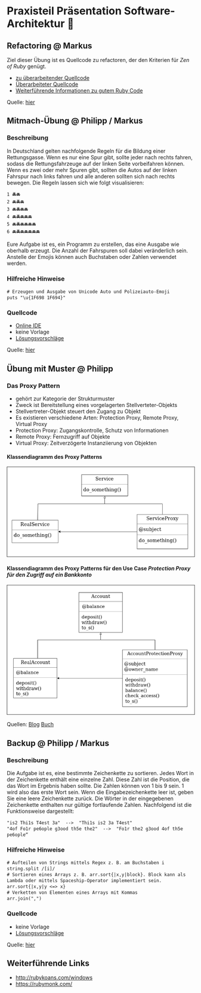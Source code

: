 # Praxisteil Präsentation Software-Architektur :gem:
## Refactoring @ Markus 
Ziel dieser Übung ist es Quellcode zu refactoren, der den Kriterien für *Zen of Ruby* genügt.
- [zu überarbeitender Quellcode](./refactoring_sample/main_refactored.rb)
- [Überarbeiteter Quellcode](./refactoring_sample/main_refactored.rb)
- [Weiterführende Informationen zu gutem Ruby Code](http://www.zenruby.info/)

Quelle: [hier](http://www.codeacademy.com)

## Mitmach-Übung @ Philipp / Markus
### Beschreibung
In Deutschland gelten nachfolgende Regeln für die Bildung einer Rettungsgasse. Wenn es nur eine Spur gibt, sollte jeder nach rechts fahren, sodass die Rettungsfahrzeuge auf der linken Seite vorbeifahren können.
Wenn es zwei oder mehr Spuren gibt, sollten die Autos auf der linken Fahrspur nach links fahren und alle anderen sollten sich nach rechts bewegen. Die Regeln lassen sich wie folgt visualisieren:
```
1 🚔🚘
2 🚘🚔🚘
3 🚘🚔🚘🚘
4 🚘🚔🚘🚘🚘
5 🚘🚔🚘🚘🚘🚘
6 🚘🚔🚘🚘🚘🚘🚘
```
Eure Aufgabe ist es, ein Programm zu erstellen, das eine Ausgabe wie oberhalb erzeugt. Die Anzahl der Fahrspuren soll dabei
veränderlich sein. Anstelle der Emojis können auch Buchstaben oder Zahlen verwendet werden.

### Hilfreiche Hinweise
```
# Erzeugen und Ausgabe von Unicode Auto und Polizeiauto-Emoji
puts "\u{1F698 1F694}"
```
### Quellcode
- [Online IDE](https://www.tutorialspoint.com/execute_ruby_online.php)
- keine Vorlage
- [Lösungsvorschläge](./interactive_sample/proposals.rb)

Quelle: [hier](https://codegolf.stackexchange.com/questions/161281/make-an-emergency-corridor/161326
)

## Übung mit Muster @ Philipp

### Das Proxy Pattern

- gehört zur Kategorie der Strukturmuster
- Zweck ist Bereitstellung eines vorgelagerten Stellverteter-Objekts
- Stellvertreter-Objekt steuert den Zugang zu Objekt
- Es existieren verschiedene Arten: Protection Proxy, Remote Proxy, Virtual Proxy
- Protection Proxy: Zugangskontrolle, Schutz von Informationen
- Remote Proxy: Fernzugriff auf Objekte
- Virtual Proxy: Zeitverzögerte Instanziierung von Objekten


#### Klassendiagramm des Proxy Patterns

<img src="img/ServiceProxy.png" width="600">

#### Klassendiagramm des Proxy Patterns für den Use Case _Protection Proxy für den Zugriff auf ein Bankkonto_

<img src="img/AccountProtectionProxy.png" width="600">

Quellen: 
[Blog](https://bogdanvlviv.com/posts/ruby/patterns/design-patterns-in-ruby.html#proxy)
[Buch](https://learning.oreilly.com/library/view/design-patterns-in/9780321490452/)

## Backup @ Philipp / Markus
### Beschreibung
Die Aufgabe ist es, eine bestimmte Zeichenkette zu sortieren. Jedes Wort in der Zeichenkette enthält eine einzelne Zahl. Diese Zahl ist die Position, die das Wort im Ergebnis haben sollte. 
Die Zahlen können von 1 bis 9 sein. 1 wird also das erste Wort sein. Wenn die Eingabezeichenkette leer ist, geben Sie eine leere Zeichenkette zurück. Die Wörter in der eingegebenen Zeichenkette enthalten nur gültige fortlaufende Zahlen. Nachfolgend ist die Funktionsweise dargestellt:

```
"is2 Thi1s T4est 3a"  -->  "Thi1s is2 3a T4est"
"4of Fo1r pe6ople g3ood th5e the2"  -->  "Fo1r the2 g3ood 4of th5e pe6ople“
```

### Hilfreiche Hinweise
```
# Aufteilen von Strings mittels Regex z. B. am Buchstaben i
string.split /[i]/
# Sortieren eines Arrays z. B. arr.sort{|x,y|block}. Block kann als Lambda oder mittels Spaceship-Operator implementiert sein.
arr.sort{|x,y|y <=> x}
# Verketten von Elementen eines Arrays mit Kommas
arr.join(",")
```
### Quellcode
- keine Vorlage
- [Lösungsvorschläge](./backup_sample/backup_sample.rb)

Quelle: [hier](https://www.codewars.com/kata/your-order-please/ruby)

## Weiterführende Links
- http://rubykoans.com/windows
- https://rubymonk.com/

